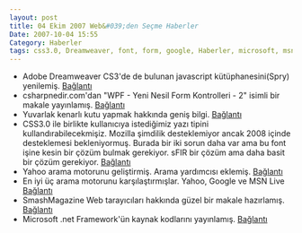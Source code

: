 ```yaml
---
layout: post
title: 04 Ekim 2007 Web&#039;den Seçme Haberler
Date: 2007-10-04 15:55
Category: Haberler
tags: css3.0, Dreamweaver, font, form, google, Haberler, microsoft, msn-live, spry, yahoo, yuvarlak kenar
---
```


-   Adobe Dreamweaver CS3'de de bulunan javascript kütüphanesini(Spry)
    yenilemiş. [Bağlantı][]
-   csharpnedir.com'dan "WPF - Yeni Nesil Form Kontrolleri - 2" isimli
    bir makale yayınlamış. [Bağlantı][1]
-   Yuvarlak kenarlı kutu yapmak hakkında geniş bilgi. [Bağlantı][2]
-   CSS3.0 ile birlikte kullanıcıya istediğimiz yazı tipini
    kullandırabilecekmişiz. Mozilla şimdilik desteklemiyor ancak 2008
    içinde desteklemesi bekleniyormuş. Burada bir iki sorun daha var ama
    bu font işine kesin bir çözüm bulmak gerekiyor. sFIR bir çözüm ama
    daha basit bir çözüm gerekiyor. [Bağlantı][3]
-   Yahoo arama motorunu geliştirmiş. Arama yardımcısı eklemiş.
    [Bağlantı][4]
-   En iyi üç arama motorunu karşılaştırmışlar. Yahoo, Google ve MSN
    Live [Bağlantı][5]
-   SmashMagazine Web tarayıcıları hakkında güzel bir makale hazırlamış.
    [Bağlantı][6]
-   Microsoft .net Framework'ün kaynak kodlarını yayınlamış.
    [Bağlantı][7]


  [Bağlantı]: http://blogs.adobe.com/spryteam/2007/10/spry_16_and_the_dreamweaver_up.html
    "spry"
  [1]: http://www.csharpnedir.com/makalegoster.asp?Mid=797
    "yeni form kontrolleri"
  [2]: http://www.designvitality.com/blog/2007/09/css-rounded-corners-gradients-shadows-without-images/
    "yuvarlak kenar"
  [3]: http://www.css3.info/webkit-has-web-fonts-support/ "yazı tipi "
  [4]: http://search.yahoo.com/ "yahoo arama"
  [5]: http://www.propeller.com/viewstory/2007/10/03/comparing-the-top-3-search-engines/?url=http%3A%2F%2Fwww.elegantdirectory.com%2Farticles%2Fcomparing-the-top-3-search-engines.html&frame=true
    "arama motorları"
  [6]: http://www.smashingmagazine.com/2007/10/02/browser-tests-services-and-compatibility-test-suites/
    "Bağlantı"
  [7]: http://weblogs.asp.net/scottgu/archive/2007/10/03/releasing-the-source-code-for-the-net-framework-libraries.aspx
    ".net framework"
